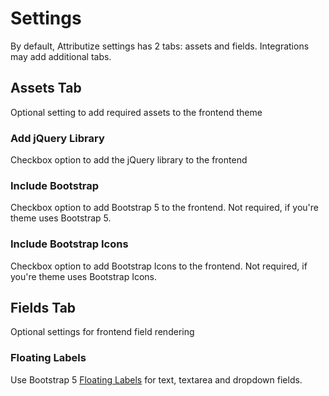 # Settings

By default, Attributize settings has 2 tabs: assets and fields.  Integrations may add additional tabs.

## Assets Tab

Optional setting to add required assets to the frontend theme

### Add jQuery Library
Checkbox option to add the jQuery library to the frontend

### Include Bootstrap
Checkbox option to add Bootstrap 5 to the frontend.  Not required, if you're theme uses Bootstrap 5.

### Include Bootstrap Icons
Checkbox option to add Bootstrap Icons to the frontend.  Not required, if you're theme uses Bootstrap Icons.

## Fields Tab

Optional settings for frontend field rendering

### Floating Labels
Use Bootstrap 5 [Floating Labels](https://getbootstrap.com/docs/5.2/forms/floating-labels/) for text, textarea and dropdown fields.